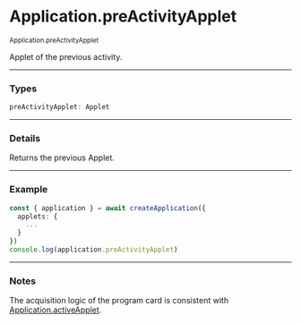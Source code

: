 # Application.preActivityApplet

<small>Application.preActivityApplet</small>

Applet of the previous activity.

---

<h3>Types</h3>

```ts
preActivityApplet: Applet
```

---

<h3>Details</h3>

Returns the previous Applet.

---

<h3>Example</h3>

```ts
const { application } = await createApplication({
  applets: {
    ...
  }
})
console.log(application.preActivityApplet)

```

---

<h3>Notes</h3>

The acquisition logic of the program card is consistent with <a href="?id=applicationActivityApplet#docs" preset-effect="slide" clone-as="doc-newWindow-applicationActivityApplet">Application.activeApplet</a>.
